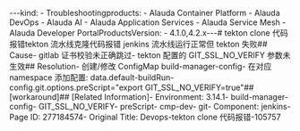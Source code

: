 ---kind:   - Troubleshootingproducts:    - Alauda Container Platform   - Alauda DevOps   - Alauda AI   - Alauda Application Services   - Alauda Service Mesh   - Alauda Developer PortalProductsVersion:   - 4.1.0,4.2.x---<!-- A type of document that involves encountering a fault, diag...it, performing root cause analysis, and providing solutions. --># tekton clone 代码报错tekton 流水线克隆代码报错 jenkins 流水线运行正常但 tekton 失败## Cause- gitlab 证书校验未正确跳过- tekton 配置的 GIT_SSL_NO_VERIFY 参数未生效## Resolution- 创建/修改 ConfigMap build-manager-config- 在对应 namespace 添加配置: data.default-buildRun-config.git.options.preScript="export GIT_SSL_NO_VERIFY=true"## [workaround]## [Related Information]- Environment: 3.14.1- build-manager-config- GIT_SSL_NO_VERIFY- preScript- cmp-dev- git- Component: jenkins- Page ID: 277184574- Original Title: Devops-tekton clone 代码报错-105757